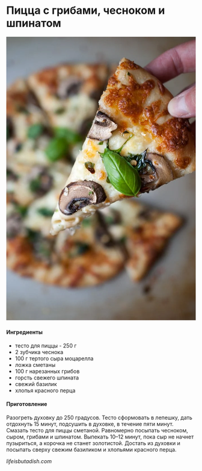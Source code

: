 ﻿---
image: ../pics/Garlic-Mushroom-Spinach-Pizza-5.webp
---
# Пицца с грибами, чесноком и шпинатом

![Пицца с грибами, чесноком и шпинатом](../pics/Garlic-Mushroom-Spinach-Pizza-5.webp)

#### Ингредиенты

* тесто для пиццы - 250 г
* 2 зубчика чеснока
* 100 г тертого сыра моцарелла
* ложка сметаны
* 100 г нарезанных грибов
* горсть  свежего шпината
* свежий базилик
* хлопья красного перца

#### Приготовление

Разогреть духовку до 250 градусов.
Тесто сформовать в лепешку, дать отдохнуть 15 минут, подсушить в духовке, в течение пяти минут.  
Смазать тесто для пиццы сметаной. Равномерно посыпать чесноком, сыром, грибами и шпинатом. Выпекать 10–12 минут, пока сыр не начнет пузыриться, а корочка не станет золотистой.
Достать из духовки и посыпать сверху свежим базиликом и хлопьями красного перца.

*lifeisbutadish.com*

